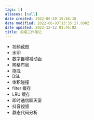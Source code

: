 ```yaml
---
tags: []
aliases: [null]
date created: 2022-06-20 19:58:18
date modified: 2022-06-03T13:35:27.000Z
date updated: 2022-12-12 01:46:02
title: 前端工作笔记
---
```


- 视频截图
- 水印
- 数字自增减动画
- 网格布局
- 拖拽
- DSL
- 体积碰撞
- filter 缓存
- LRU 缓存
- 即时通信聊天室
- 抖音视频
- 静态代码分析
